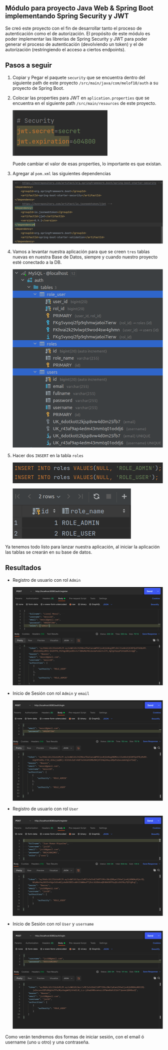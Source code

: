 ## Módulo para proyecto Java Web & Spring Boot implementando Spring Security y JWT

Se creó este proyecto con el fin de desarrollar tanto el proceso de autenticación como el de autorización.
El propósito de este módulo es poder implementar las librerías de Spring Security y JWT para poder generar el proceso de
autenticación (devolviendo un token) y el de autorización (restringiendo el acceso a ciertos endpoints).

## Pasos a seguir

1) Copiar y Pegar el paquete `security` que se encuentra dentro del siguiente path de este proyecto `/src/main/java/com/melof10/auth` a su 
proyecto de Spring Boot.
   
   
2) Colocar las properties para JWT en `aplication.properties` que se encuentra en el siguiente path `/src/main/resources` de este proyecto.
   
   ![Image text](https://github.com/Melof10/springboot-security-jwt/blob/main/docs/properties.png)
   
   Puede cambiar el valor de esas properties, lo importante es que existan.


3) Agregar al `pom.xml` las siguientes dependencias
   
   ![Image text](https://github.com/Melof10/springboot-security-jwt/blob/main/docs/dependencias.png)

   
4) Vamos a levantar nuestra aplicación para que se creen `tres` tablas nuevas en nuestra Base de Datos, siempre y cuando nuestro proyecto esté conectado a la DB.

    ![Image text](https://github.com/Melof10/springboot-security-jwt/blob/main/docs/database.png)


5) Hacer dos `INSERT` en la tabla `roles`
   
   ![Image text](https://github.com/Melof10/springboot-security-jwt/blob/main/docs/insert.png)
   
   ![Image text](https://github.com/Melof10/springboot-security-jwt/blob/main/docs/roles.png)


Ya tenemos todo listo para lanzar nuestra aplicación, al iniciar la aplicación las tablas se crearán en su base de datos.


## Resultados

* Registro de usuario con rol `Admin`
  
   ![Image Text](https://github.com/Melof10/springboot-security-jwt/blob/main/docs/res-register-admin.png)
  

* Inicio de Sesión con rol `Admin` y `email`
  
   ![Image Text](https://github.com/Melof10/springboot-security-jwt/blob/main/docs/res-login-admin.png)
  

* Registro de usuario con rol `User`

  ![Image Text](https://github.com/Melof10/springboot-security-jwt/blob/main/docs/res-register-user.png)


* Inicio de Sesión con rol `User` y `username`

   ![Image Text](https://github.com/Melof10/springboot-security-jwt/blob/main/docs/res-login-user.png)
   

Como verán tendremos dos formas de iniciar sesión, con el email ó username (uno u otro) y una contraseña.